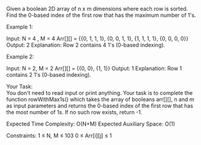 Given a boolean 2D array of n x m dimensions where each row is sorted. Find the 0-based index of the first row that has the maximum number of 1's.

Example 1:

Input: 
N = 4 , M = 4
Arr[][] = {{0, 1, 1, 1},
           {0, 0, 1, 1},
           {1, 1, 1, 1},
           {0, 0, 0, 0}}
Output: 2
Explanation: Row 2 contains 4 1's (0-based
indexing).

Example 2:

Input: 
N = 2, M = 2
Arr[][] = {{0, 0}, {1, 1}}
Output: 1
Explanation: Row 1 contains 2 1's (0-based
indexing).

Your Task:  
You don't need to read input or print anything. Your task is to complete the function rowWithMax1s() which takes the array of booleans arr[][], n and m as input parameters and returns the 0-based index of the first row that has the most number of 1s. If no such row exists, return -1.
 

Expected Time Complexity: O(N+M)
Expected Auxiliary Space: O(1)


Constraints:
1 ≤ N, M ≤ 103
0 ≤ Arr[i][j] ≤ 1 

